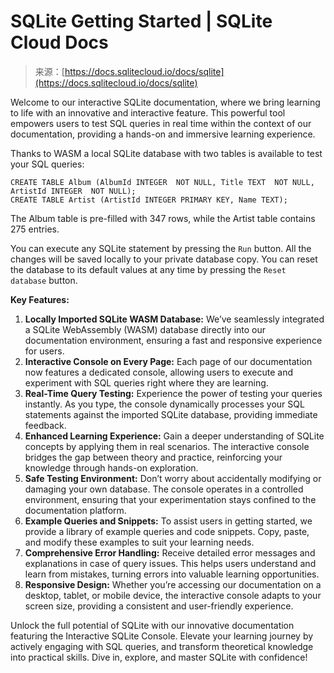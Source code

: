 <!--yml
category: 未分类
date: 2024-05-27 14:38:03
-->

# SQLite Getting Started | SQLite Cloud Docs

> 来源：[https://docs.sqlitecloud.io/docs/sqlite](https://docs.sqlitecloud.io/docs/sqlite)

Welcome to our interactive SQLite documentation, where we bring learning to life with an innovative and interactive feature. This powerful tool empowers users to test SQL queries in real time within the context of our documentation, providing a hands-on and immersive learning experience.

Thanks to WASM a local SQLite database with two tables is available to test your SQL queries:

```
CREATE TABLE Album (AlbumId INTEGER  NOT NULL, Title TEXT  NOT NULL, ArtistId INTEGER  NOT NULL);
CREATE TABLE Artist (ArtistId INTEGER PRIMARY KEY, Name TEXT);
```

The Album table is pre-filled with 347 rows, while the Artist table contains 275 entries.

You can execute any SQLite statement by pressing the `Run` button. All the changes will be saved locally to your private database copy. You can reset the database to its default values at any time by pressing the `Reset database` button.

**Key Features:**

1.  **Locally Imported SQLite WASM Database:** We’ve seamlessly integrated a SQLite WebAssembly (WASM) database directly into our documentation environment, ensuring a fast and responsive experience for users.
2.  **Interactive Console on Every Page:** Each page of our documentation now features a dedicated console, allowing users to execute and experiment with SQL queries right where they are learning.
3.  **Real-Time Query Testing:** Experience the power of testing your queries instantly. As you type, the console dynamically processes your SQL statements against the imported SQLite database, providing immediate feedback.
4.  **Enhanced Learning Experience:** Gain a deeper understanding of SQLite concepts by applying them in real scenarios. The interactive console bridges the gap between theory and practice, reinforcing your knowledge through hands-on exploration.
5.  **Safe Testing Environment:** Don’t worry about accidentally modifying or damaging your own database. The console operates in a controlled environment, ensuring that your experimentation stays confined to the documentation platform.
6.  **Example Queries and Snippets:** To assist users in getting started, we provide a library of example queries and code snippets. Copy, paste, and modify these examples to suit your learning needs.
7.  **Comprehensive Error Handling:** Receive detailed error messages and explanations in case of query issues. This helps users understand and learn from mistakes, turning errors into valuable learning opportunities.
8.  **Responsive Design:** Whether you’re accessing our documentation on a desktop, tablet, or mobile device, the interactive console adapts to your screen size, providing a consistent and user-friendly experience.

Unlock the full potential of SQLite with our innovative documentation featuring the Interactive SQLite Console. Elevate your learning journey by actively engaging with SQL queries, and transform theoretical knowledge into practical skills. Dive in, explore, and master SQLite with confidence!